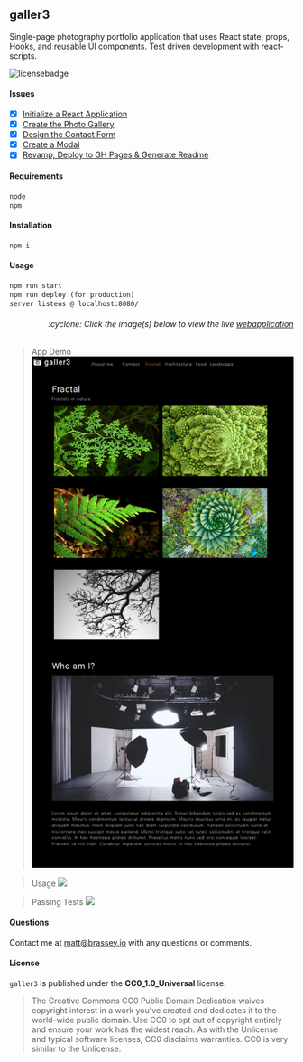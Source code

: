 ## galler3

Single-page photography portfolio application that uses React state, props, Hooks, and reusable UI components. Test driven development with react-scripts. 

![licensebadge](https://img.shields.io/badge/license-CC0_1.0_Universal-blue)

#### Issues

- [x] [Initialize a React Application](https://github.com/MBrassey/galler3/issues/1)
- [x] [Create the Photo Gallery](https://github.com/MBrassey/galler3/issues/2)
- [x] [Design the Contact Form](https://github.com/MBrassey/galler3/issues/3)
- [x] [Create a Modal](https://github.com/MBrassey/galler3/issues/4)
- [x] [Revamp, Deploy to GH Pages & Generate Readme](https://github.com/MBrassey/galler3/issues/5)

#### Requirements

    node
    npm

#### Installation

    npm i

#### Usage

    npm run start
    npm run deploy (for production)
    server listens @ localhost:8080/

<h6><p align="right">:cyclone: Click the image(s) below to view the live <a id="Screenshots" href="https://mbrassey.github.io/galler3/">webapplication</a></p></h6>

> App Demo
> [<img src="public/Preview.jpg">](https://mbrassey.github.io/galler3/)

> Usage
> [<img src="assets/img/Users.gif">](https://mbrassey.github.io/galler3/)

> Passing Tests
> [<img src="assets/img/Thoughts.gif">](https://mbrassey.github.io/galler3/)

#### Questions

Contact me at [matt@brassey.io](mailto:matt@brassey.io) with any questions or comments.

#### License

`galler3` is published under the **CC0_1.0_Universal** license.

> The Creative Commons CC0 Public Domain Dedication waives copyright interest in a work you've created and dedicates it to the world-wide public domain. Use CC0 to opt out of copyright entirely and ensure your work has the widest reach. As with the Unlicense and typical software licenses, CC0 disclaims warranties. CC0 is very similar to the Unlicense.
